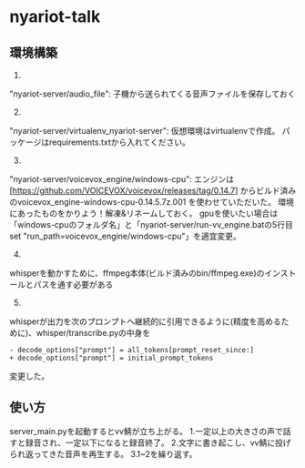 # nyariot-talk
## 環境構築
1.
"nyariot-server/audio_file": 子機から送られてくる音声ファイルを保存しておく

2.
"nyariot-server/virtualenv_nyariot-server": 仮想環境はvirtualenvで作成。
パッケージはrequirements.txtから入れてください。

3.
"nyariot-server/voicevox_engine/windows-cpu": エンジンは [https://github.com/VOICEVOX/voicevox/releases/tag/0.14.7] からビルド済みのvoicevox_engine-windows-cpu-0.14.5.7z.001 を使わせていただいた。
環境にあったものをかりよう！解凍&リネームしておく。
gpuを使いたい場合は「windows-cpuのフォルダ名」と「nyariot-server/run-vv_engine.batの5行目set "run_path=voicevox_engine/windows-cpu"」を適宜変更。

4.
whisperを動かすために、ffmpeg本体(ビルド済みのbin/ffmpeg.exe)のインストールとパスを通す必要がある

5.
whisperが出力を次のプロンプトへ継続的に引用できるように(精度を高めるために)、whisper/transcribe.pyの中身を
```python:書き換え
- decode_options["prompt"] = all_tokens[prompt_reset_since:]
+ decode_options["prompt"] = initial_prompt_tokens

```
変更した。


## 使い方
server_main.pyを起動するとvv鯖が立ち上がる。
1.一定以上の大きさの声で話すと録音され、一定以下になると録音終了。
2.文字に書き起こし、vv鯖に投げられ返ってきた音声を再生する。
3.1~2を繰り返す。